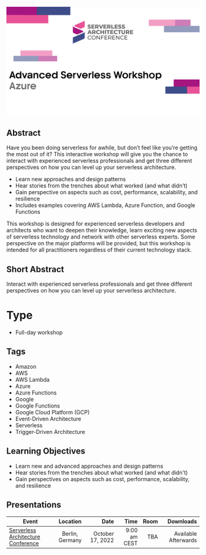 ![Advanced Serverless Workshop - Azure](Thumbnail.jpg)

## Abstract
Have you been doing serverless for awhile, but don’t feel like you’re getting the most out of it? This interactive workshop will give you the chance to interact with experienced serverless professionals and get three different perspectives on how you can level up your serverless architecture. 

* Learn new approaches and design patterns
* Hear stories from the trenches about what worked (and what didn’t)
* Gain perspective on aspects such as cost, performance, scalability, and resilience
* Includes examples covering AWS Lambda, Azure Function, and Google Functions  

This workshop is designed for experienced serverless developers and architects who want to deepen their knowledge, learn exciting new aspects of serverless technology and network with other serverless experts. Some perspective on the major platforms will be provided, but this workshop is intended for all practitioners regardless of their current technology stack.

## Short Abstract
Interact with experienced serverless professionals and get three different perspectives on how you can level up your serverless architecture.

# Type
* Full-day workshop

## Tags
* Amazon
* AWS
* AWS Lambda
* Azure
* Azure Functions
* Google
* Google Functions
* Google Cloud Platform (GCP)
* Event-Driven Architecture
* Serverless
* Trigger-Driven Architecture

## Learning Objectives
* Learn new and advanced approaches and design patterns
* Hear stories from the trenches about what worked (and what didn't)
* Gain perspectives on aspects such as cost, performance, scalability, and resilience

## Presentations

| Event | Location | Date | Time | Room | Downloads |
|-------|:--------:|-----:|-----:|-----:|----------:|
| [Serverless Architecture Conference](https://serverless-architecture.io/serverless-architecture-design/advanced-serverless-workshop/) | Berlin, Germany | October 17, 2022 | 9:00 am CEST | TBA | Available Afterwards |